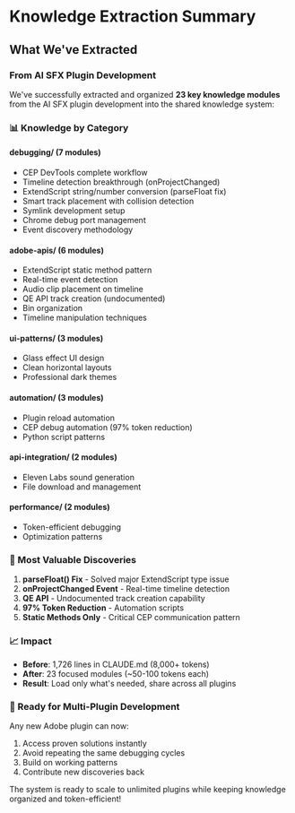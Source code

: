 # Knowledge Extraction Summary

## What We've Extracted

### From AI SFX Plugin Development

We've successfully extracted and organized **23 key knowledge modules** from the AI SFX plugin development into the shared knowledge system:

### 📊 Knowledge by Category

#### debugging/ (7 modules)
- CEP DevTools complete workflow
- Timeline detection breakthrough (onProjectChanged)
- ExtendScript string/number conversion (parseFloat fix)
- Smart track placement with collision detection
- Symlink development setup
- Chrome debug port management
- Event discovery methodology

#### adobe-apis/ (6 modules)
- ExtendScript static method pattern
- Real-time event detection
- Audio clip placement on timeline
- QE API track creation (undocumented)
- Bin organization
- Timeline manipulation techniques

#### ui-patterns/ (3 modules)
- Glass effect UI design
- Clean horizontal layouts
- Professional dark themes

#### automation/ (3 modules)
- Plugin reload automation
- CEP debug automation (97% token reduction)
- Python script patterns

#### api-integration/ (2 modules)
- Eleven Labs sound generation
- File download and management

#### performance/ (2 modules)
- Token-efficient debugging
- Optimization patterns

### 🎯 Most Valuable Discoveries

1. **parseFloat() Fix** - Solved major ExtendScript type issue
2. **onProjectChanged Event** - Real-time timeline detection
3. **QE API** - Undocumented track creation capability
4. **97% Token Reduction** - Automation scripts
5. **Static Methods Only** - Critical CEP communication pattern

### 📈 Impact

- **Before**: 1,726 lines in CLAUDE.md (8,000+ tokens)
- **After**: 23 focused modules (~50-100 tokens each)
- **Result**: Load only what's needed, share across all plugins

### 🚀 Ready for Multi-Plugin Development

Any new Adobe plugin can now:
1. Access proven solutions instantly
2. Avoid repeating the same debugging cycles
3. Build on working patterns
4. Contribute new discoveries back

The system is ready to scale to unlimited plugins while keeping knowledge organized and token-efficient!